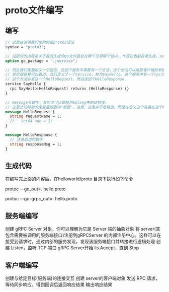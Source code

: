 # proto文件编写

## 编写

```proto
// 这是在说明我们使用的是proto3语法
syntax = "proto3";

// 这部分的内容是关于最后生成的go文件是处在哪个日录哪个包中,.代表在当前目录生成，service代表了生成的go文件的包名是service.
option go_package = ".;service";

// 然后我们需要定义一个服务，在这个服务中需要有一个方法，这个方法可以接受客户端的参数，再返回服务端的响应
// 其实很容易可以看出，我们定义了一个service，称为SayHello，这个服务中有一个rpc方法，名为SayHello.
// 这个方法会发送一个HelloRequest，然后返回个HelloResponse.
service SayHello {
  rpc SayHello(HelloRequest) returns (HelloResponse) {}
}

// message关键字，其实你可以理解为Golang中的结构体。
// 这里比较特别的是变量后面的"赋值"。注意，这里并不是赋值，而是在定义这个变量在这个message中的位置。
message HelloRequest {
  string requestName = 1;
  //   int64 age = 2;
}

message HelloResponse {
  // 注意后边的数字
  string responseMsg = 1;
}
```

## 生成代码

在编写完上面的内容后，在helloworld/proto
目录下执行如下命令

protoc --go_out=. hello.proto

protoc --go-grpc_out=. hello.proto

## 服务端编写

创建 gRPC Server 对象，你可以理解为它是 Server 端的抽象对象
将 server(其包含需要被调用的服务端接口)注册到gRPCServer 的内部注册中心。这样可以在接受到请求时，通过内部的服务发现，发现该服务端接口并转接进行逻辑处理
创建 Listen，监听 TCP 端口
gRPC Server开始 lis.Accept，直到 Stop

## 客户端编写

创建与给定目标(服务端)的连接交互
创建 server的客户端对象
发送 RPC 请求，等待同步响应，得到回调后返回响应结果
输出响应结果
